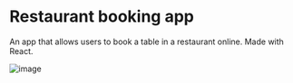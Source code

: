 # Restaurant booking app

An app that allows users to book a table in a restaurant online.
Made with React.

![image](https://user-images.githubusercontent.com/45925914/213962562-eb57c8d6-be50-4202-9f87-abdda06df9b1.png)
